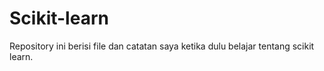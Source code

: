 # Scikit-learn
Repository ini berisi file dan catatan saya ketika dulu belajar tentang scikit learn.
